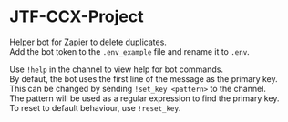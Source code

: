 # JTF-CCX-Project
Helper bot for Zapier to delete duplicates.  
Add the bot token to the ```.env_example``` file and rename it to ```.env```.  

Use ```!help``` in the channel to view help for bot commands.  
By defaut, the bot uses the first line of the message as the primary key.  
This can be changed by sending ```!set_key <pattern>``` to the channel.  
The pattern will be used as a regular expression to find the primary key.  
To reset to default behaviour, use ```!reset_key```.  
